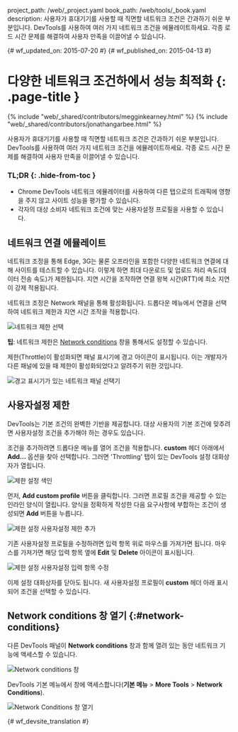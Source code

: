 project_path: /web/_project.yaml
book_path: /web/tools/_book.yaml
description: 사용자가 휴대기기를 사용할 때 직면할 네트워크 조건은 간과하기 쉬운 부분입니다. DevTools를 사용하여 여러 가지 네트워크 조건을 에뮬레이트하세요. 각종 로드 시간 문제를 해결하여 사용자 만족을 이끌어낼 수 있습니다.

{# wf_updated_on: 2015-07-20 #}
{# wf_published_on: 2015-04-13 #}

# 다양한 네트워크 조건하에서 성능 최적화 {: .page-title }

{% include "web/_shared/contributors/megginkearney.html" %}
{% include "web/_shared/contributors/jonathangarbee.html" %}

사용자가 휴대기기를 사용할 때 직면할 네트워크 조건은 간과하기 쉬운 부분입니다. DevTools를 사용하여 여러 가지 네트워크 조건을 에뮬레이트하세요. 각종 로드 시간 문제를 해결하여 사용자 만족을 이끌어낼 수 있습니다.


### TL;DR {: .hide-from-toc }
- Chrome DevTools 네트워크 에뮬레이터를 사용하여 다른 탭으로의 트래픽에 영향을 주지 않고 사이트 성능을 평가할 수 있습니다.
- 각자의 대상 소비자 네트워크 조건에 맞는 사용자설정 프로필을 사용할 수 있습니다.


## 네트워크 연결 에뮬레이트

네트워크 조정을 통해 Edge, 3G는 물론 오프라인을 포함한 다양한 네트워크 연결에 대해 사이트를 테스트할 수 있습니다. 
이렇게 하면 최대 다운로드 및 업로드 처리 속도(데이터 전송 속도)가 제한됩니다. 
지연 시간을 조작하면 연결 왕복 시간(RTT)에 최소 지연이 강제 적용됩니다.

네트워크 조정은 Network 패널을 통해 활성화됩니다.
드롭다운 메뉴에서 연결을 선택하여 네트워크 제한과 지연 시간 조작을 적용합니다.

![네트워크 제한 선택](imgs/throttle-selection.png)

**팁**: 네트워크 제한은 
[Network conditions](#network-conditions) 창을 통해서도 설정할 수 있습니다.

제한(Throttle)이 활성화되면 패널 표시기에 경고 아이콘이 표시됩니다.
이는 개발자가 다른 패널에 있을 때 제한이 활성화되었다고 알려주기 위한 것입니다.

![경고 표시기가 있는 네트워크 패널 선택기](imgs/throttling-enabled.png)

## 사용자설정 제한

DevTools는 기본 조건의 완벽한 기반을 제공합니다.
대상 사용자의 기본 조건에 맞추려면 사용자설정 조건을 추가해야 하는 경우도 있습니다.

조건을 추가하려면 드롭다운 메뉴를 열어 조건을 적용합니다.
**custom** 헤더 아래에서 **Add...** 옵션을 찾아 선택합니다.
그러면 'Throttling' 탭이 있는 DevTools 설정 대화상자가 열립니다.

![제한 설정 색인](imgs/throttle-index.png)

먼저, **Add custom profile** 버튼을 클릭합니다.
그러면 프로필 조건을 제공할 수 있는 인라인 양식이 열립니다.
양식을 정확하게 작성한 다음 요구사항에 부합하는 조건이 생성되면 **Add** 버튼을 누릅니다.

![제한 설정 사용자설정 제한 추가](imgs/add-custom-throttle.png)

기존 사용자설정 프로필을 수정하려면 입력 항목 위로 마우스를 가져가면 됩니다.
마우스를 가져가면 해당 입력 항목 옆에 **Edit** 및 **Delete** 아이콘이 표시됩니다.

![제한 설정 사용자설정 입력 항목 수정](imgs/hover-to-modify-custom-throttle.png)

이제 설정 대화상자를 닫아도 됩니다.
새 사용자설정 프로필이 **custom** 헤더 아래 표시되어 조건을 선택할 수 있습니다.

## Network conditions 창 열기 {:#network-conditions}

다른 DevTools 패널이
**Network conditions** 창과 함께 열려 있는 동안 네트워크 기능에 액세스할 수 있습니다. 

![Network conditions 창](imgs/network-drawer.png)

DevTools 기본 메뉴에서 창에 액세스합니다(**기본 메뉴** > **More Tools** >
**Network Conditions**).

![Network Conditions 창 열기](imgs/open-network-drawer.png)


{# wf_devsite_translation #}

